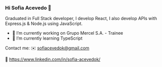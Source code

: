 ### Hi Sofia Acevedo 👋

Graduated in Full Stack developer, I develop React, I also develop APIs with Express.js & Node.js using JavaScript.

- 🔭 I’m currently working on Grupo Mercel S.A. - Trainee
- 🌱 I’m currently learning TypeScript

Contact me:
✉️ sofiacevedok@gmail.com

📠 https://www.linkedin.com/in/sofia-acevedok/
